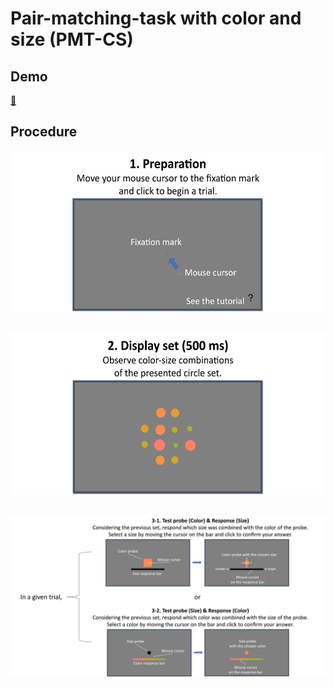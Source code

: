 # Pair-matching-task with color and size (PMT-CS)

## Demo
[🔗](https://raw.githack.com/jihongleejihong/PMT_CS/main/index.html)


## Procedure
![](src/tutorial-1.png)
## 
## 
![](src/tutorial-2.png) 
##
##
![](src/tutorial-3.png)

